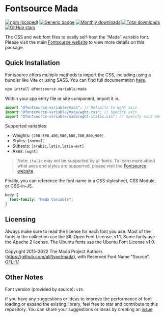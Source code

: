 # Fontsource Mada

[![npm (scoped)](https://img.shields.io/npm/v/@fontsource-variable/mada?color=brightgreen)](https://www.npmjs.com/package/@fontsource-variable/mada) [![Generic badge](https://img.shields.io/badge/fontsource-passing-brightgreen)](https://github.com/fontsource/fontsource) [![Monthly downloads](https://badgen.net/npm/dm/@fontsource-variable/mada)](https://github.com/fontsource/fontsource) [![Total downloads](https://badgen.net/npm/dt/@fontsource-variable/mada)](https://github.com/fontsource/fontsource) [![GitHub stars](https://img.shields.io/github/stars/fontsource/fontsource.svg?style=social&label=Star)](https://github.com/fontsource/fontsource/stargazers)

The CSS and web font files to easily self-host the “Mada” variable font. Please visit the main [Fontsource website](https://fontsource.org/fonts/mada) to view more details on this package.

## Quick Installation

Fontsource offers multiple methods to import the CSS, including using a bundler like Vite or using SASS. You can find full documentation [here](https://fontsource.org/docs/getting-started/introduction).

```javascript
npm install @fontsource-variable/mada
```

Within your app entry file or site component, import it in.

```javascript
import "@fontsource-variable/mada"; // Defaults to wght axis
import "@fontsource-variable/mada/wght.css"; // Specify axis
import "@fontsource-variable/mada/wght-italic.css"; // Specify axis and style
```

Supported variables:
- Weights: `[200,300,400,500,600,700,800,900]`
- Styles: `[normal]`
- Subsets: `[arabic,latin,latin-ext]`
- Axes: `[wght]`

> Note: `italic` may not be supported by all fonts. To learn more about what axes and styles are supported, please visit the [Fontsource website](https://fontsource.org/fonts/mada).

Finally, you can reference the font name in a CSS stylesheet, CSS Module, or CSS-in-JS.

```css
body {
  font-family: "Mada Variable";
}
```

## Licensing
Always make sure to read the license for each font you use. Most of the fonts in the collection use the SIL Open Font License, v1.1. Some fonts use the Apache 2 license. The Ubuntu fonts use the Ubuntu Font License v1.0.

Copyright 2015-2022 The Mada Project Authors (https://github.com/aliftype/mada), with Reserved Font Name "Source".
[OFL-1.1](http://scripts.sil.org/OFL)

## Other Notes
Font version (provided by source): `v19`.

If you have any suggestions or ideas to improve the performance of font loading or expand the existing library, feel free to star and contribute to this repository. You can share your suggestions or ideas by creating an [issue](https://github.com/fontsource/fontsource/issues).